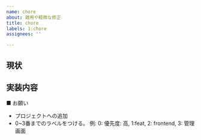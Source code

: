 ```yaml
---
name: chore
about: 雑用や軽微な修正
title: chore
labels: 1:chore
assignees: ''

---
```


## 現状


## 実装内容



■ お願い
- プロジェクトへの追加
- 0~3番までのラベルをつける。
例: 
0: 優先度: 高, 
1:feat, 
2: frontend, 
3: 管理画面
